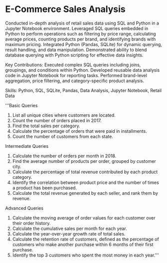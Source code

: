 # E-Commerce Sales Analysis

Conducted in-depth analysis of retail sales data using SQL and Python in a Jupyter Notebook environment. Leveraged SQL queries embedded in Python to perform operations such as filtering by price range, calculating average prices, counting products per brand, and identifying brands with maximum pricing. Integrated Python (Pandas, SQLite) for dynamic querying, result handling, and data manipulation. Demonstrated ability to blend database querying with Python scripting for effective data insights.

Key Contributions:
   Executed complex SQL queries including joins, groupings, and conditions within Python.
   Developed reusable data analysis code in Jupyter Notebook for reporting tasks.
   Performed brand-level aggregation, price filtering, and category-specific product analysis.
 
Skills: Python, SQL, SQLite, Pandas, Data Analysis, Jupyter Notebook, Retail Data

'''Basic Queries
1. List all unique cities where customers are located.
2. Count the number of orders placed in 2017.
3. Find the total sales per category.
4. Calculate the percentage of orders that were paid in installments.
5. Count the number of customers from each state. 

Intermediate Queries
1. Calculate the number of orders per month in 2018.
2. Find the average number of products per order, grouped by customer city.
3. Calculate the percentage of total revenue contributed by each product category.
4. Identify the correlation between product price and the number of times a product has been purchased.
5. Calculate the total revenue generated by each seller, and rank them by revenue.

Advanced Queries
1. Calculate the moving average of order values for each customer over their order history.
2. Calculate the cumulative sales per month for each year.
3. Calculate the year-over-year growth rate of total sales.
4. Calculate the retention rate of customers, defined as the percentage of customers who make another purchase within 6 months of their first purchase.
5. Identify the top 3 customers who spent the most money in each year.'''
